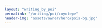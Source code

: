 ```yaml
---
layout: "writing_by_poi"
permalink: "/writing/poi/coyotepe"
header-img: "assets/owner/hero/pois-bg.jpg"
---
```

